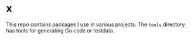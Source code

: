 # x

This repo contains packages I use in various projects. The `tools` directory has tools for generating Go code or testdata.

